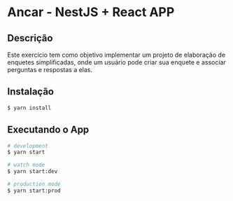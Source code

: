 # Ancar  - NestJS + React APP


## Descrição

Este exercício tem como objetivo implementar um projeto de elaboração de
enquetes simplificadas, onde um usuário pode criar sua enquete e associar perguntas e
respostas a elas.

## Instalação

```bash
$ yarn install
```

## Executando o App

```bash
# development
$ yarn start

# watch mode
$ yarn start:dev

# production mode
$ yarn start:prod
```